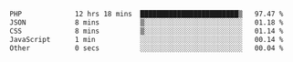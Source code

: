 
<!--START_SECTION:waka-->

```txt
PHP             12 hrs 18 mins  ████████████████████████▒   97.47 %
JSON            8 mins          ▒░░░░░░░░░░░░░░░░░░░░░░░░   01.18 %
CSS             8 mins          ▒░░░░░░░░░░░░░░░░░░░░░░░░   01.14 %
JavaScript      1 min           ░░░░░░░░░░░░░░░░░░░░░░░░░   00.14 %
Other           0 secs          ░░░░░░░░░░░░░░░░░░░░░░░░░   00.04 %
```

<!--END_SECTION:waka-->
